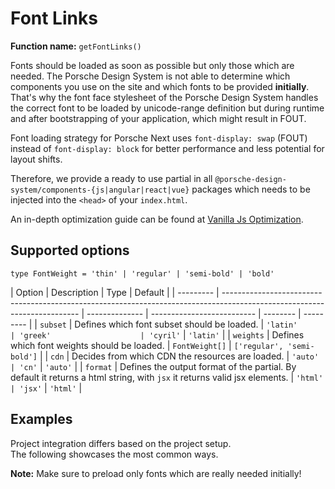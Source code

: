 # Font Links

**Function name:** `getFontLinks()`

Fonts should be loaded as soon as possible but only those which are needed. The Porsche Design System is not able to
determine which components you use on the site and which fonts to be provided **initially**. That's why the font face
stylesheet of the Porsche Design System handles the correct font to be loaded by unicode-range definition but during
runtime and after bootstrapping of your application, which might result in FOUT.

Font loading strategy for Porsche Next uses `font-display: swap` (FOUT) instead of `font-display: block` for better
performance and less potential for layout shifts.

Therefore, we provide a ready to use partial in all `@porsche-design-system/components-{js|angular|react|vue}` packages
which needs to be injected into the `<head>` of your `index.html`.

An in-depth optimization guide can be found at
[Vanilla Js Optimization](must-know/initialization/vanilla-js#optimization).

## Supported options

`type FontWeight = 'thin' | 'regular' | 'semi-bold' | 'bold'`

| Option    | Description                                                                                                              | Type           | Default                    |
| --------- | ------------------------------------------------------------------------------------------------------------------------ | -------------- | -------------------------- | -------- | --------- |
| `subset`  | Defines which font subset should be loaded.                                                                              | `'latin'       | 'greek'                    | 'cyril'` | `'latin'` |
| `weights` | Defines which font weights should be loaded.                                                                             | `FontWeight[]` | `['regular', 'semi-bold']` |
| `cdn`     | Decides from which CDN the resources are loaded.                                                                         | `'auto'        | 'cn'`                      | `'auto'` |
| `format`  | Defines the output format of the partial. By default it returns a html string, with `jsx` it returns valid jsx elements. | `'html'        | 'jsx'`                     | `'html'` |

## Examples

Project integration differs based on the project setup.  
The following showcases the most common ways.

**Note:** Make sure to preload only fonts which are really needed initially!

<PartialDocs name="getFontLinks" :params="params" location="head"></PartialDocs>

<script lang="ts">
import Vue from 'vue';
import Component from 'vue-class-component';

@Component
export default class Code extends Vue {
  public params = [
    { 
      value: ""
    },
    { 
      value: "{ cdn: 'cn' }",
      comment: 'force using China CDN'
    },
  ];
}
</script>
